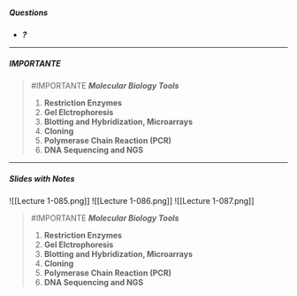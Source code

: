 ##### Questions
- ***?***

---
##### IMPORTANTE

> #IMPORTANTE ***Molecular Biology Tools***
> 1. **Restriction Enzymes**
> 2. **Gel Elctrophoresis**
> 3. **Blotting and Hybridization, Microarrays**
> 4. **Cloning**
> 5. **Polymerase Chain Reaction (PCR)**
> 6. **DNA Sequencing and NGS**

---
##### Slides with Notes
![[Lecture 1-085.png]] ![[Lecture 1-086.png]]
![[Lecture 1-087.png]]

> #IMPORTANTE ***Molecular Biology Tools***
> 1. **Restriction Enzymes**
> 2. **Gel Elctrophoresis**
> 3. **Blotting and Hybridization, Microarrays**
> 4. **Cloning**
> 5. **Polymerase Chain Reaction (PCR)**
> 6. **DNA Sequencing and NGS**